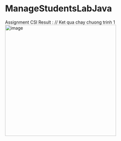 # ManageStudentsLabJava
Assignment CSI
Result : 
// Ket qua chay chuong trinh 1 
<img width="362" alt="image" src="https://user-images.githubusercontent.com/92498954/178128503-e9deaeca-d70a-48be-b75c-34b9a557d402.png">

